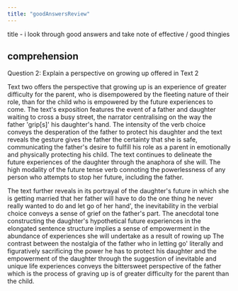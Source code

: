 ```yaml
---
title: "goodAnswersReview"
---
```


title - i look through good answers and take note of effective / good thingies

## comprehension

Question 2: Explain a perspective on growing up offered in Text 2

Text two offers the perspective that growing up is an experience of greater difficulty for the parent, who is disempowered by the fleeting nature of their role, than for the child who is empowered by the future experiences  to come. The text's exposition features the event of a father and daughter waiting to cross a busy street, the narrator centralising on the way the father 'grip\[s]' his
daughter's hand. The intensity of the verb choice conveys the desperation of the father to protect his daughter and the text reveals the gesture gives the father the certainty that she is safe, communicating the father's desire to fulfill his role as a parent in emotionally and physically protecting his child. The text continues to delineate the future experiences of the daughter through the anaphora of she will. The high modality of the future tense verb connoting the powerlessness of any person who attempts to stop her future, including the father. 

The text further reveals in its portrayal of the daughter's future in which she is getting married that her father will have to do the one thing he never really wanted to do and let go of her hand', the inevitability in the verbial choice conveys a sense of grief on the father's part. The anecdotal tone constructing the daughter's hypothetical future experiences in the elongated sentence structure implies a sense of empowerment in the abundance of experiences she will undertake as a result of rowing up The contrast between the nostalgia of the father who in letting go' literally and figuratively sacrificing the power he has to protect his daughter and the empowerment of the daughter through the suggestion of inevitable and unique life experiences conveys the bittersweet perspective of the father which is the process of graving up is of greater difficulty for the parent than the child.